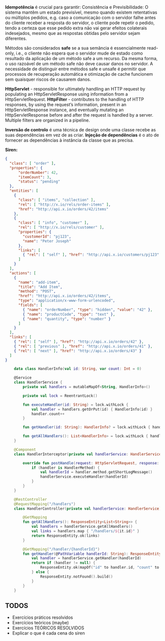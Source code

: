 **Idempotência** é crucial para garantir: Consistência e Previsibilidade: O sistema mantêm um estado previsível, mesmo quando existem retentativas ou múltiplos pedidos, e.g. caso a comunicação com o servidor falhe antes do cliente receber a resposta do servidor, o cliente pode repetir o pedido, tendo a certeza que esse pedido extra não vai gerar efeitos colaterais indesejados, mesmo que as respostas obtidas pelo servidor sejam diferentes.

Métodos são considerados **safe** se a sua semãncia é essencialmente read-only, i.e., o cliente não espera que o servidor mude de estado como resultado da aplicação de um método safe a um recurso. Da mesma forma, o uso razoável de um método safe não deve causar danos no servidor.
A necessidade de distinguir entre métodos safe e unsafe é permitir que processos de recuperação automática e otimização de cache funcionem sem quaisquer riscos de causarem danos.

**HttpServlet** - responsible for ultimately handling an HTTP request by populating an HttpServletResponse using information from a HttpServletRequest.
**HttpFilter** - contributes to the handling of HTTP responses, by using the request’s information, present in an HttpServletResponse instance, and eventually mutating an HttpServletResponse before and after the request is handled by a server. Multiple filters are organized in a pipeline.

**Inversão de controlo** é uma técnica de design onde uma classe recebe as suas dependências em vez de as criar.
**Injeção de dependências** é o ato de fornecer as dependências à instância da classe que as precisa.

**Siren:**

```json
{
  "class": [ "order" ],
  "properties": { 
      "orderNumber": 42, 
      "itemCount": 3,
      "status": "pending"
  },
  "entities": [
    { 
      "class": [ "items", "collection" ], 
      "rel": [ "http://x.io/rels/order-items" ], 
      "href": "http://api.x.io/orders/42/items"
    },
    {
      "class": [ "info", "customer" ],
      "rel": [ "http://x.io/rels/customer" ], 
      "properties": { 
        "customerId": "pj123",
        "name": "Peter Joseph"
      },
      "links": [
        { "rel": [ "self" ], "href": "http://api.x.io/customers/pj123" }
      ]
    }
  ],
  "actions": [
    {
      "name": "add-item",
      "title": "Add Item",
      "method": "POST",
      "href": "http://api.x.io/orders/42/items",
      "type": "application/x-www-form-urlencoded",
      "fields": [
        { "name": "orderNumber", "type": "hidden", "value": "42" },
        { "name": "productCode", "type": "text" },
        { "name": "quantity", "type": "number" }
      ]
    }
  ],
  "links": [
    { "rel": [ "self" ], "href": "http://api.x.io/orders/42" },
    { "rel": [ "previous" ], "href": "http://api.x.io/orders/41" },
    { "rel": [ "next" ], "href": "http://api.x.io/orders/43" }
  ]
}
```

```kotlin
    data class HandlerInfo(val id: String, var count: Int = 0)

    @Service
    class HandlerService {
        private val handlers = mutableMapOf<String, HandlerInfo>() 

        private val lock = ReentrantLock()

        fun executeHandler(id: String) = lock.withLock {
            val handler = handlers.getOrPut(id) { HandlerInfo(id) }
            handler.count++
        }

        fun getHandler(id: String): HandlerInfo? = lock.withLock { handlers[id] }

        fun getAllHandlers(): List<HandlerInfo> = lock.withLock { handlers.values.toList() }
    }

    @Component
    class HandlerInterceptor(private val handlerService: HandlerService) : HandlerInterceptor {

        override fun postHandle(request: HttpServletRequest, response: HttpServletResponse, handler: Any, modelAndView: ModelAndView?) {
            if (handler is HandlerMethod) {
                val handlerId = handler.method.getShortLogMessage()
                handlerService.executeHandler(handlerId)
            }
        }
    }

    @RestController
    @RequestMapping("/handlers")
    class HandlerController(private val handlerService: HandlerService) {

        @GetMapping
        fun getAllHandlers(): ResponseEntity<List<String>> {
            val handlers = handlerService.getAllHandlers()
            val links = handlers.map { "/handlers/${it.id}" }
            return ResponseEntity.ok(links)
        }

        @GetMapping("/handler/{handlerId}")
        fun getHandler(@PathVariable handlerId: String): ResponseEntity<Any> {
            val handler = handlerService.getHandler(handlerId)
            return if (handler != null) {
                ResponseEntity.ok(mapOf("id" to handler.id, "count" to handler.count))
            } else {
                ResponseEntity.notFound().build()
            }
        }
    }
```

## TODOS

- Exercícios práticos resolvidos
- Exercícios teóricos (maybe)
- Exercícios TEÓRICOS RESOLVIDOS
- Explicar o que é cada cena do siren